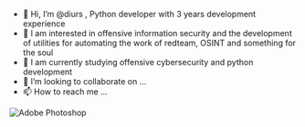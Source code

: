 - 👋 Hi, I’m @diurs , Python developer with 3 years development experience
- 👀 I am interested in offensive information security and the development of utilities for automating the work of redteam, OSINT and something for the soul
- 🌱 I am currently studying offensive cybersecurity and python development
- 💞️ I’m looking to collaborate on ...
- 📫 How to reach me ...

![Adobe Photoshop](https://img.shields.io/badge/adobe%20photoshop-%2331A8FF.svg?style=for-the-badge&logo=adobe%20photoshop&logoColor=white)

<!---
diurs/diurs is a ✨ special ✨ repository because its `README.md` (this file) appears on your GitHub profile.
You can click the Preview link to take a look at your changes.
--->
